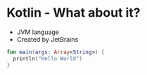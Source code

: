 # Kotlin - What about it?

* JVM language
* Created by JetBrains

```kotlin
fun main(args: Array<String>) {
  println("Hello World")
}
```


